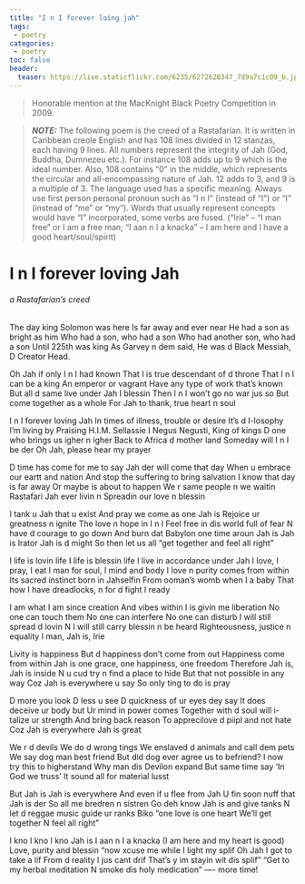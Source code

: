 ```yaml
---
title: "I n I forever loing jah"
tags:
 - poetry
categories:
 - poetry 
toc: false
header:
  teaser: https://live.staticflickr.com/6235/6272628347_7d9a7c1c09_b.jpg
---   
```


> Honorable mention at the MacKnight Black Poetry Competition in 2009.

> **_NOTE:_** The following poem is the creed of a Rastafarian. It is written in Caribbean creole English and has 108 lines divided in 12 stanzas, each having 9 lines. All numbers represent the integrity of Jah (God, Buddha, Dumnezeu etc.). For instance 108 adds up to 9 which is the ideal number. Also, 108 contains “0” in the middle, which represents the circular and all-encompassing nature of Jah. 12 adds to 3, and 9 is a multiple of 3. The language used has a specific meaning. Always use first person personal pronoun such as “I n I” (instead of “I”) or “I” (instead of  “me” or “my”). Words that usually represent concepts would have “I” incorporated, some verbs are fused. (“Irie” – “I man free” or I am a free man; “I aan n I a knacka” – I am here and I have a good heart/soul/spirit)



# I n I forever loving Jah

###### a Rastafarian’s creed

The day king Solomon was here
Is far away and ever near
He had a son as bright as him
Who had a son, who had a son
Who had another son, who had a son
Until 225th was king
As Garvey n dem said,
He was d Black Messiah,
D Creator Head.
 

Oh Jah if only I n I had known
That I is true descendant of d throne
That I n I can be a king
An emperor or vagrant
Have any type of work that’s known
But all d same live under Jah I blessin
Then I n I won’t go no war jus so
But come together as a whole
For Jah to thank, true heart n soul


I n I forever loving Jah
In times of illness, trouble or desire
It’s d I-losophy I’m living by
Praising H.I.M. Sellassie I
Negus Negusti, King of kings
D one who brings us igher n igher
Back to Africa d mother land
Someday will I n I be der
Oh Jah, please hear my prayer


D time has come for me to say
Jah der will come that day
When u embrace our eartt and nation
And stop the suffering to bring salvation
I know that day is far away
Or maybe is about to happen
We r same people n we waitin
Rastafari Jah ever livin n
Spreadin our love n blessin
 

I tank u Jah that u exist
And pray we come as one Jah is
Rejoice ur greatness n ignite
The love n hope in I n I
Feel free in dis world full of fear
N have d courage to go down
And burn dat Babylon one time aroun
Jah is Jah is Irator Jah is d might
So then let us all “get together and feel all right”
 

I life is lovin life
I life is blessin life
I live in accordance under Jah
I love, I pray, I eat
I man for soul, I mind and body
I love n purity comes from within
Its sacred instinct born in Jahselfin
From ooman’s womb when I a baby
That how I have dreadlocks, n for d fight I ready


I am what I am since creation
And vibes within I is givin me liberation
No one can touch them
No one can interfere
No one can disturb
I will still spread d lovin
N I will still carry blessin n be heard
Righteousness, justice n equality
I man, Jah is, Irie
 

Livity is happiness
But d happiness don’t come from out
Happiness come from within
Jah is one grace, one happiness, one freedom
Therefore Jah is, Jah is inside
N u cud try n find a place to hide
But that not possible in any way
Coz Jah is everywhere u say
So only ting to do is pray
 

D more you look
D less u see
D quickness of ur eyes dey say
It does deceive ur body but
Ur mind in power comes
Together with d soul will i-talize ur strength
And bring back reason
To apprecilove d piipl and not hate
Coz Jah is everywhere Jah is great
 

We r d devils
We do d wrong tings
We enslaved d animals and call dem pets
We say dog man best friend
But did dog ever agree us to befriend?
I now try this to higherstand
Why man dis Devilon expand
But same time say ‘In God we truss’
It sound all for material lusst
 

But Jah is Jah is everywhere
And even if u flee from Jah
U fin soon nuff that Jah is der
So all me bredren n sistren
Go deh know Jah is and give tanks
N let d reggae music guide ur ranks
Biko “one love is one heart
We’ll get together
N feel all right”
 

I kno I kno I kno
Jah is I aan n I a knacka (I am here and my heart is good)
Love, purity and blessin
“now xcuse me while I light my splif
Oh Jah I got to take a lif
From d reality I jus cant drif
That’s y im stayin wit dis splif”
“Get to my herbal meditation
N smoke dis holy medication” —- more time!
